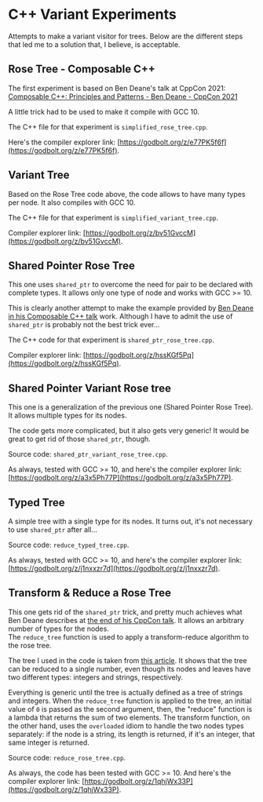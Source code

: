 # C++ Variant Experiments

Attempts to make a variant visitor for trees.
Below are the different steps that led me to a solution that, I believe, is acceptable.

## Rose Tree - Composable C++

The first experiment is based on Ben Deane's talk at CppCon 2021: 
[Composable C++: Principles and Patterns - Ben Deane - CppCon 2021](https://www.youtube.com/watch?v=1-IuTLrwpuU)

A little trick had to be used to make it compile with GCC 10.

The C++ file for that experiment is `simplified_rose_tree.cpp`.

Here's the compiler explorer link: [https://godbolt.org/z/e77PK5f6f](https://godbolt.org/z/e77PK5f6f).

## Variant Tree

Based on the Rose Tree code above, the code allows to have many types per node.
It also compiles with GCC 10.

The C++ file for that experiment is `simplified_variant_tree.cpp`.

Compiler explorer link: [https://godbolt.org/z/bv51GvccM](https://godbolt.org/z/bv51GvccM).

## Shared Pointer Rose Tree

This one uses `shared_ptr` to overcome the need for pair to be declared with complete types. It allows only one type of node and works with GCC >= 10.

This is clearly another attempt to make the example provided by [Ben Deane in his Composable C++ talk](https://www.youtube.com/watch?v=1-IuTLrwpuU) work. Although I have to admit the use of `shared_ptr` is probably not the best trick ever...

The C++ code for that experiment is `shared_ptr_rose_tree.cpp`.

Compiler explorer link: [https://godbolt.org/z/hssKGf5Pq](https://godbolt.org/z/hssKGf5Pq).

## Shared Pointer Variant Rose tree

This one is a generalization of the previous one (Shared Pointer Rose Tree). It allows multiple types for its nodes.

The code gets more complicated, but it also gets very generic! It would be great to get rid of those `shared_ptr`, though.

Source code: `shared_ptr_variant_rose_tree.cpp`.

As always, tested with GCC >= 10, and here's the compiler explorer link: [https://godbolt.org/z/a3x5Ph77P](https://godbolt.org/z/a3x5Ph77P).

## Typed Tree

A simple tree with a single type for its nodes.
It turns out, it's not necessary to use `shared_ptr` after all...

Source code: `reduce_typed_tree.cpp`.

As always, tested with GCC >= 10, and here's the compiler explorer link: [https://godbolt.org/z/j1nxxzr7d](https://godbolt.org/z/j1nxxzr7d).

## Transform & Reduce a Rose Tree

This one gets rid of the `shared_ptr` trick, and pretty much achieves what Ben Deane describes at [the end of his CppCon talk](https://www.youtube.com/watch?v=1-IuTLrwpuU). It allows an arbitrary number of types for the nodes.  
The `reduce_tree` function is used to apply a transform-reduce algorithm to the rose tree.

The tree I used in the code is taken from [this article](https://blog.ploeh.dk/2019/08/05/rose-tree-catamorphism/). It shows that the tree can be reduced to a single number, even though its nodes and leaves have two different types: integers and strings, respectively.

Everything is generic until the tree is actually defined as a tree of strings and integers. When the `reduce_tree` function is applied to the tree, an initial value of `0` is passed as the second argument, then, the "reduce" function is a lambda that returns the sum of two elements.
The transform function, on the other hand, uses the `overloaded` idiom to handle the two nodes types separately: if the node is a string, its length is returned, if it's an integer, that same integer is returned.

Source code: `reduce_rose_tree.cpp`.

As always, the code has been tested with GCC >= 10.
And here's the compiler explorer link: [https://godbolt.org/z/1qhjWx33P](https://godbolt.org/z/1qhjWx33P).

